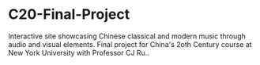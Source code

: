# C20-Final-Project
Interactive site showcasing Chinese classical and modern music through audio and visual elements. Final project for China's 2oth Century course at New York University with Professor CJ Ru..
